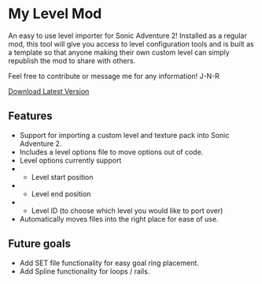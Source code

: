 # My Level Mod
An easy to use level importer for Sonic Adventure 2! Installed as a regular mod, this tool
will give you access to level configuration tools and is built as a template so that anyone
making their own custom level can simply republish the mod to share with others.

Feel free to contribute or message me for any information! J-N-R

[Download Latest Version](https://github.com/X-Hax/SA2BModdingGuide/releases)

## Features
- Support for importing a custom level and texture pack into Sonic Adventure 2.
- Includes a level options file to move options out of code.
- Level options currently support
- * Level start position
- * Level end position
- * Level ID (to choose which level you would like to port over)
- Automatically moves files into the right place for ease of use.

## Future goals
- Add SET file functionality for easy goal ring placement.
- Add Spline functionality for loops / rails.
